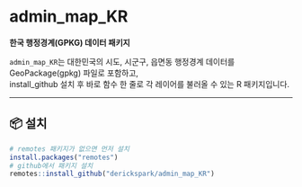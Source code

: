 # admin_map_KR

**한국 행정경계(GPKG) 데이터 패키지**

`admin_map_KR`는 대한민국의 시도, 시군구, 읍면동 행정경계 데이터를  
GeoPackage(gpkg) 파일로 포함하고,  
install_github 설치 후 바로 함수 한 줄로 각 레이어를 불러올 수 있는 R 패키지입니다.

---

## 📦 설치

```r
# remotes 패키지가 없으면 먼저 설치
install.packages("remotes")
# github에서 패키지 설치
remotes::install_github("derickspark/admin_map_KR")
